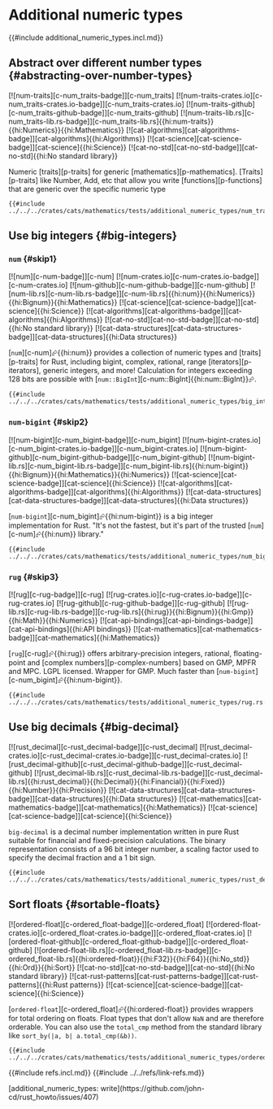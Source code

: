 # Additional numeric types

{{#include additional_numeric_types.incl.md}}

## Abstract over different number types {#abstracting-over-number-types}

[![num-traits][c-num_traits-badge]][c-num_traits] [![num-traits-crates.io][c-num_traits-crates.io-badge]][c-num_traits-crates.io] [![num-traits-github][c-num_traits-github-badge]][c-num_traits-github] [![num-traits-lib.rs][c-num_traits-lib.rs-badge]][c-num_traits-lib.rs]{{hi:num-traits}}{{hi:Numerics}}{{hi:Mathematics}} [![cat-algorithms][cat-algorithms-badge]][cat-algorithms]{{hi:Algorithms}} [![cat-science][cat-science-badge]][cat-science]{{hi:Science}} [![cat-no-std][cat-no-std-badge]][cat-no-std]{{hi:No standard library}}

Numeric [traits][p-traits] for generic [mathematics][p-mathematics]. [Traits][p-traits] like Number, Add, etc that allow you write [functions][p-functions] that are generic over the specific numeric type

```rust,editable
{{#include ../../../crates/cats/mathematics/tests/additional_numeric_types/num_traits.rs:example}}
```

## Use big integers {#big-integers}

### `num` {#skip1}

[![num][c-num-badge]][c-num] [![num-crates.io][c-num-crates.io-badge]][c-num-crates.io] [![num-github][c-num-github-badge]][c-num-github] [![num-lib.rs][c-num-lib.rs-badge]][c-num-lib.rs]{{hi:num}}{{hi:Numerics}}{{hi:Bignum}}{{hi:Mathematics}} [![cat-science][cat-science-badge]][cat-science]{{hi:Science}} [![cat-algorithms][cat-algorithms-badge]][cat-algorithms]{{hi:Algorithms}} [![cat-no-std][cat-no-std-badge]][cat-no-std]{{hi:No standard library}} [![cat-data-structures][cat-data-structures-badge]][cat-data-structures]{{hi:Data structures}}

[`num`][c-num]⮳{{hi:num}} provides a collection of numeric types and [traits][p-traits] for Rust, including bigint, complex, rational, range [iterators][p-iterators], generic integers, and more! Calculation for integers exceeding 128 bits are possible with [`num::BigInt`][c-num::BigInt]{{hi:num::BigInt}}⮳.

```rust,editable
{{#include ../../../crates/cats/mathematics/tests/additional_numeric_types/big_integers.rs:example}}
```

### `num-bigint` {#skip2}

[![num-bigint][c-num_bigint-badge]][c-num_bigint] [![num-bigint-crates.io][c-num_bigint-crates.io-badge]][c-num_bigint-crates.io] [![num-bigint-github][c-num_bigint-github-badge]][c-num_bigint-github] [![num-bigint-lib.rs][c-num_bigint-lib.rs-badge]][c-num_bigint-lib.rs]{{hi:num-bigint}}{{hi:Bignum}}{{hi:Mathematics}}{{hi:Numerics}} [![cat-science][cat-science-badge]][cat-science]{{hi:Science}} [![cat-algorithms][cat-algorithms-badge]][cat-algorithms]{{hi:Algorithms}} [![cat-data-structures][cat-data-structures-badge]][cat-data-structures]{{hi:Data structures}}

[`num-bigint`][c-num_bigint]⮳{{hi:num-bigint}} is a big integer implementation for Rust. "It's not the fastest, but it's part of the trusted [`num`][c-num]⮳{{hi:num}} library."

```rust,editable
{{#include ../../../crates/cats/mathematics/tests/additional_numeric_types/num_bigint.rs:example}}
```

### `rug` {#skip3}

[![rug][c-rug-badge]][c-rug] [![rug-crates.io][c-rug-crates.io-badge]][c-rug-crates.io] [![rug-github][c-rug-github-badge]][c-rug-github] [![rug-lib.rs][c-rug-lib.rs-badge]][c-rug-lib.rs]{{hi:rug}}{{hi:Bignum}}{{hi:Gmp}}{{hi:Math}}{{hi:Numerics}} [![cat-api-bindings][cat-api-bindings-badge]][cat-api-bindings]{{hi:API bindings}} [![cat-mathematics][cat-mathematics-badge]][cat-mathematics]{{hi:Mathematics}}

[`rug`][c-rug]⮳{{hi:rug}} offers arbitrary-precision integers, rational, floating-point and [complex numbers][p-complex-numbers] based on GMP, MPFR and MPC. LGPL licensed. Wrapper for GMP. Much faster than [`num-bigint`][c-num_bigint]⮳{{hi:num-bigint}}.

```rust,editable
{{#include ../../../crates/cats/mathematics/tests/additional_numeric_types/rug.rs:example}}
```

## Use big decimals {#big-decimal}

[![rust_decimal][c-rust_decimal-badge]][c-rust_decimal] [![rust_decimal-crates.io][c-rust_decimal-crates.io-badge]][c-rust_decimal-crates.io] [![rust_decimal-github][c-rust_decimal-github-badge]][c-rust_decimal-github] [![rust_decimal-lib.rs][c-rust_decimal-lib.rs-badge]][c-rust_decimal-lib.rs]{{hi:rust_decimal}}{{hi:Decimal}}{{hi:Financial}}{{hi:Fixed}}{{hi:Number}}{{hi:Precision}} [![cat-data-structures][cat-data-structures-badge]][cat-data-structures]{{hi:Data structures}} [![cat-mathematics][cat-mathematics-badge]][cat-mathematics]{{hi:Mathematics}} [![cat-science][cat-science-badge]][cat-science]{{hi:Science}}

`big-decimal` is a decimal number implementation written in pure Rust suitable for financial and fixed-precision calculations. The binary representation consists of a 96 bit integer number, a scaling factor used to specify the decimal fraction and a 1 bit sign.

```rust,editable
{{#include ../../../crates/cats/mathematics/tests/additional_numeric_types/rust_decimal.rs:example}}
```

## Sort floats {#sortable-floats}

[![ordered-float][c-ordered_float-badge]][c-ordered_float] [![ordered-float-crates.io][c-ordered_float-crates.io-badge]][c-ordered_float-crates.io] [![ordered-float-github][c-ordered_float-github-badge]][c-ordered_float-github] [![ordered-float-lib.rs][c-ordered_float-lib.rs-badge]][c-ordered_float-lib.rs]{{hi:ordered-float}}{{hi:F32}}{{hi:F64}}{{hi:No_std}}{{hi:Ord}}{{hi:Sort}} [![cat-no-std][cat-no-std-badge]][cat-no-std]{{hi:No standard library}} [![cat-rust-patterns][cat-rust-patterns-badge]][cat-rust-patterns]{{hi:Rust patterns}} [![cat-science][cat-science-badge]][cat-science]{{hi:Science}}

[`ordered-float`][c-ordered_float]⮳{{hi:ordered-float}} provides wrappers for total ordering on floats. Float types that don't allow `NaN` and are therefore orderable. You can also use the `total_cmp` method from the standard library like `sort_by(|a, b| a.total_cmp(&b))`.

```rust,editable
{{#include ../../../crates/cats/mathematics/tests/additional_numeric_types/ordered_float.rs:example}}
```

{{#include refs.incl.md}}
{{#include ../../refs/link-refs.md}}

<div class="hidden">
[additional_numeric_types: write](https://github.com/john-cd/rust_howto/issues/407)
</div>

